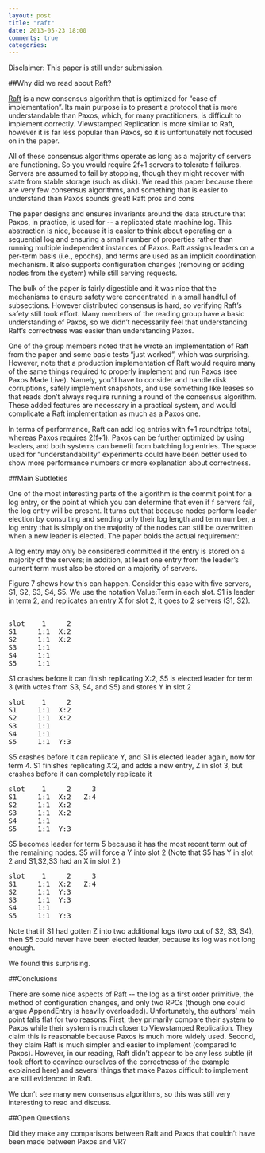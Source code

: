 ```yaml
---
layout: post
title: "raft"
date: 2013-05-23 18:00
comments: true
categories: 
---
```


Disclaimer:  This paper is still under submission.


##Why did we read about Raft?

[Raft](ramcloud.stanford.edu/wiki/download/attachments/11370504/raft.pdf)
 is a new consensus algorithm that is optimized for “ease of
implementation”.  Its main purpose is to present a protocol that is
more understandable than Paxos, which, for many practitioners, is
difficult to implement correctly.  Viewstamped Replication is more
similar to Raft, however it is far less popular than Paxos, so it is
unfortunately not focused on in the paper.  

All of these consensus algorithms operate as long as a majority of
servers are functioning.  So you would require 2f+1 servers to
tolerate f failures.  Servers are assumed to fail by stopping, though
they might recover with state from stable storage (such as disk).  We
read this paper because there are very few consensus algorithms, and
something that is easier to understand than Paxos sounds great!  Raft
pros and cons

The paper designs and ensures invariants around the data structure
that Paxos, in practice, is used for -- a replicated state machine
log.  This abstraction is nice, because it is easier to think about
operating on a sequential log and ensuring a small number of
properties rather than running multiple independent instances of
Paxos.  Raft assigns leaders on a per-term basis (i.e., epochs), and
terms are used as an implicit coordination mechanism.  It also
supports configuration changes (removing or adding nodes from the
system) while still serving requests.

The bulk of the paper is fairly digestible and it was nice that the
mechanisms to ensure safety were concentrated in a small handful of
subsections.  However distributed consensus is hard, so verifying
Raft’s safety still took effort.  Many members of the reading group
have a basic understanding of Paxos, so we didn’t necessarily feel
that understanding Raft’s correctness was easier than understanding
Paxos.

One of the group members noted that he wrote an implementation of Raft
from the paper and some basic tests “just worked”, which was
surprising.  However, note that a production implementation of Raft
would require many of the same things required to properly implement
and run Paxos (see Paxos Made Live).  Namely, you’d have to consider
and handle disk corruptions, safely implement snapshots, and use
something like leases so that reads don’t always require running a
round of the consensus algorithm.  These added features are necessary
in a practical system, and would complicate a Raft implementation as
much as a Paxos one.

In terms of performance, Raft can add log entries with f+1 roundtrips
total, whereas Paxos requires 2(f+1).  Paxos can be further optimized
by using leaders, and both systems can benefit from batching log
entries.  The space used for “understandability” experiments could
have been better used to show more performance numbers or more
explanation about correctness.

##Main Subtleties

One of the most interesting parts of the algorithm is the commit point
for a log entry, or the point at which you can determine that even if
f servers fail, the log entry will be present.  It turns out that
because nodes perform leader election by consulting and sending only
their log length and term number, a log entry that is simply on the
majority of the nodes can still be overwritten when a new leader is
elected.  The paper bolds the actual requirement:

A log entry may only be considered committed if the entry is stored on
a majority of the servers; in addition, at least one entry from the
leader’s current term must also be stored on a majority of servers.

Figure 7 shows how this can happen.  Consider this case with five
servers, S1, S2, S3, S4, S5.  We use the notation Value:Term in each
slot.  S1 is leader in term 2, and replicates an entry X for slot 2,
it goes to 2 servers (S1, S2).
   

<pre>     
slot    1     2
S1     1:1  X:2
S2     1:1  X:2
S3     1:1
S4     1:1
S5     1:1
</pre>

S1 crashes before it can finish replicating X:2, S5 is elected leader
for term 3 (with votes from S3, S4, and S5) and stores Y in slot 2

<pre>
slot    1     2
S1     1:1  X:2
S2     1:1  X:2
S3     1:1
S4     1:1
S5     1:1  Y:3
</pre>

S5 crashes before it can replicate Y, and S1 is elected leader again,
now for term 4.  S1 finishes replicating X:2, and adds a new entry, Z
in slot 3, but crashes before it can completely replicate it

<pre>
slot    1     2     3
S1     1:1  X:2   Z:4
S2     1:1  X:2  
S3     1:1  X:2
S4     1:1
S5     1:1  Y:3
</pre>

S5 becomes leader for term 5 because it has the most recent term out
of the remaining nodes.  S5 will force a Y into slot 2 (Note that S5
has Y in slot 2 and S1,S2,S3 had an X in slot 2.)

<pre>
slot    1     2     3
S1     1:1  X:2   Z:4
S2     1:1  Y:3 
S3     1:1  Y:3
S4     1:1
S5     1:1  Y:3
</pre>

Note that if S1 had gotten Z into two additional logs (two out of S2,
S3, S4), then S5 could never have been elected leader, because its log
was not long enough.

We found this surprising.

##Conclusions

There are some nice aspects of Raft -- the log as a first order
primitive, the method of configuration changes, and only two RPCs
(though one could argue AppendEntry is heavily overloaded).
Unfortunately, the authors’ main point falls flat for two reasons:
First, they primarily compare their system to Paxos while their system
is much closer to Viewstamped Replication. They claim this is
reasonable because Paxos is much more widely used. Second, they claim
Raft is much simpler and easier to implement (compared to Paxos).
However, in our reading, Raft didn’t appear to be any less subtle (it
took effort to convince ourselves of the correctness of the example
explained here) and several things that make Paxos difficult to
implement are still evidenced in Raft.

We don’t see many new consensus algorithms, so this was still very interesting to read and discuss.

##Open Questions

Did they make any comparisons between Raft and Paxos that couldn’t have been made between Paxos and VR?
